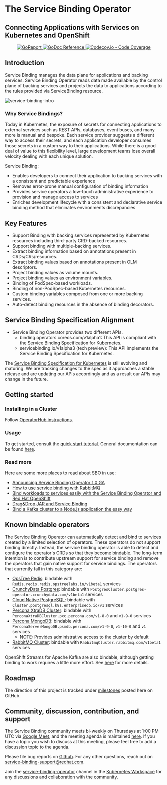 # The Service Binding Operator
## Connecting Applications with Services on Kubernetes and OpenShift

<p align="center">
    <a alt="GoReport" href="https://goreportcard.com/report/github.com/redhat-developer/service-binding-operator">
        <img alt="GoReport" src="https://goreportcard.com/badge/github.com/redhat-developer/service-binding-operator">
    </a>
    <a href="https://godoc.org/github.com/redhat-developer/service-binding-operator">
        <img alt="GoDoc Reference" src="https://godoc.org/github.com/redhat-developer/service-binding-operator?status.svg">
    </a>
    <a href="https://codecov.io/gh/redhat-developer/service-binding-operator">
        <img alt="Codecov.io - Code Coverage" src="https://codecov.io/gh/redhat-developer/service-binding-operator/branch/master/graph/badge.svg">
    </a>
</p>

## Introduction

Service Binding manages the data plane for applications and backing services.
Service Binding Operator reads data made available by the control plane of
backing services and projects the data to applications according to the rules
provided via ServiceBinding resource.

![service-binding-intro](/docs/userguide/modules/ROOT/assets/images/intro-bindings.png)

### Why Service Bindings?

Today in Kubernetes, the exposure of secrets for connecting applications to
external services such as REST APIs, databases, event buses, and many more is
manual and bespoke.  Each service provider suggests a different way to access
their secrets, and each application developer consumes those secrets in a custom
way to their applications.  While there is a good deal of value to this
flexibility level, large development teams lose overall velocity dealing with
each unique solution.

Service Binding:
* Enables developers to connect their application to backing services with a
  consistent and predictable experience
* Removes error-prone manual configuration of binding information
* Provides service operators a low-touch administrative experience to provision
  and manage access to services
* Enriches development lifecycle with a consistent and declarative service
  binding method that eliminates environments discrepancies

## Key Features

* Support Binding with backing services represented by Kubernetes resources including third-party CRD-backed resources.
* Support binding with multiple-backing services.
* Extract binding information based on annotations present in CRDs/CRs/resources.
* Extract binding values based on annotations present in OLM descriptors.
* Project binding values as volume mounts.
* Project binding values as environment variables.
* Binding of PodSpec-based workloads.
* Binding of non-PodSpec-based Kubernetes resources.
* Custom binding variables composed from one or more backing services.
* Auto-detect binding resources in the absence of binding decorators.

## Service Binding Specification Alignment

* Service Binding Operator provides two different APIs.
    * binding.operators.coreos.com/v1alpha1: This API is compliant with the Service Binding Specification for Kubernetes.
    * servicebinding.io/v1alpha3 (tech preview): This API implements the Service Binding Specification for Kubernetes.

The [Service Binding Specification for Kubernetes](https://github.com/servicebinding/spec) is still evolving and maturing.  We are tracking changes to the spec as it approaches a stable release and are updating our APIs accordingly and as a result our APIs may change in the future.

## Getting started

### Installing in a Cluster

Follow [OperatorHub instructions](https://operatorhub.io/operator/service-binding-operator).

### Usage

To get started, consult the [quick start
tutorial](https://redhat-developer.github.io/service-binding-operator/userguide/getting-started/quick-start.html).
General documentation can be found
[here](https://redhat-developer.github.io/service-binding-operator/).

### Read more

Here are some more places to read about SBO in use:

* [Announcing Service Binding Operator 1.0 GA](https://developers.redhat.com/articles/2021/10/27/announcing-service-binding-operator-10-ga)
* [How to use service binding with RabbitMQ](https://developers.redhat.com/articles/2021/11/03/how-use-service-binding-rabbitmq)
* [Bind workloads to services easily with the Service Binding Operator and Red Hat OpenShift](https://developers.redhat.com/articles/2022/03/11/binding-workloads-services-made-easier-service-binding-operator-red-hat)
* [Drag&Drop JAR and Service Binding](https://www.youtube.com/watch?v=zb1m31i7EYA)
* [Bind a Kafka cluster to a Node.js application the easy way](https://developers.redhat.com/articles/2022/04/21/bind-kafka-cluster-nodejs-application-easy-way)

## Known bindable operators

The Service Binding Operator can automatically detect and bind to services
created by a limited selection of operators.  These operators do not support
binding directly.  Instead, the service binding operator is able to detect and
configure the operator's CRDs so that they become bindable.  The long-term
intention is to contribute upstream support for service binding and remove the
operators that gain native support for service bindings.  The operators that
currently fall in this category are:

* [OpsTree Redis](https://operatorhub.io/operator/redis-operator): bindable with
  `Redis.redis.redis.opstreelabs.in/v1beta1` services
* [CrunchyData Postgres](https://operatorhub.io/operator/postgresql): bindable
  with `PostgresCluster.postgres-operator.crunchydata.com/v1beta1` services
* [Cloud Native
  PostgreSQL](https://operatorhub.io/operator/cloud-native-postgresql): bindable
  with `Cluster.postgresql.k8s.enterprisedb.io/v1` services
* [Percona XtraDB
  Cluster](https://operatorhub.io/operator/percona-xtradb-cluster-operator):
  bindable with `PerconaXtraDBCluster.pxc.percona.com/v1-8-0` and `v1-9-0`
  services
* [Percona
  MongoDB](https://operatorhub.io/operator/percona-server-mongodb-operator):
  bindable with `PerconaServerMongoDB.psmdb.percona.com/v1-9-0`, `v1-10-0` and `v1`
  services
  * NOTE: Provides administrative access to the cluster by default
* [RabbitMQ Cluster](https://github.com/rabbitmq/cluster-operator): bindable
  with `RabbitmqCluster.rabbitmq.com/v1beta1` services

OpenShift Streams for Apache Kafka are also bindable, although getting binding
to work requires a little more effort.  See [here][kafka] for more details.

## Roadmap

The direction of this project is tracked under
[milestones](https://github.com/redhat-developer/service-binding-operator/milestones)
posted here on GitHub.

## Community, discussion, contribution, and support

The Service Binding community meets bi-weekly on Thursdays at 1:00 PM UTC via
[Google Meet](https://meet.google.com/wsc-jjsy-eih), and the meeting agenda is
maintained
[here](https://docs.google.com/document/d/1HwhAKqpM6l4Ur3h3IApDFzbH2Y_xvj_n1x1pEdwRuSY/edit?usp=sharing).
If you have a topic you wish to discuss at this meeting, please feel free to add
a discussion topic to the agenda.

Please file bug reports on
[Github](https://github.com/redhat-developer/service-binding-operator/issues/new).
For any other questions, reach out on
[service-binding-support@redhat.com](https://www.redhat.com/mailman/listinfo/service-binding-support).

Join the
[service-binding-operator](https://app.slack.com/client/T09NY5SBT/C019LQYGC5C)
channel in the [Kubernetes Workspace](https://slack.k8s.io/) for any discussions
and collaboration with the community.

[kafka]: https://developers.redhat.com/articles/2021/07/27/connect-nodejs-applications-red-hat-openshift-streams-apache-kafka-service#prerequisites
